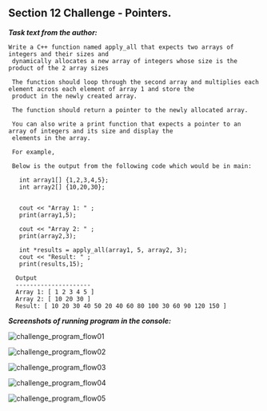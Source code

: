  ## Section 12 Challenge - Pointers.
 
 ***Task text from the author:***
 ```
Write a C++ function named apply_all that expects two arrays of integers and their sizes and
  dynamically allocates a new array of integers whose size is the product of the 2 array sizes

  The function should loop through the second array and multiplies each element across each element of array 1 and store the
  product in the newly created array.

  The function should return a pointer to the newly allocated array.

  You can also write a print function that expects a pointer to an array of integers and its size and display the
  elements in the array.

  For example,

  Below is the output from the following code which would be in main:

    int array1[] {1,2,3,4,5};
    int array2[] {10,20,30};


    cout << "Array 1: " ;
    print(array1,5);

    cout << "Array 2: " ;
    print(array2,3);

    int *results = apply_all(array1, 5, array2, 3);
    cout << "Result: " ;
    print(results,15);

   Output
   ---------------------
   Array 1: [ 1 2 3 4 5 ]
   Array 2: [ 10 20 30 ]
   Result: [ 10 20 30 40 50 20 40 60 80 100 30 60 90 120 150 ]

```
***Screenshots of running program in the console:***

![challenge_program_flow01](docs/refactor_prog_flow_01.jpg)

![challenge_program_flow02](docs/refactor_prog_flow_02.jpg)

![challenge_program_flow03](docs/refactor_prog_flow_03.jpg)

![challenge_program_flow04](docs/refactor_prog_flow_04.jpg)

![challenge_program_flow05](docs/refactor_prog_flow_05.jpg)
